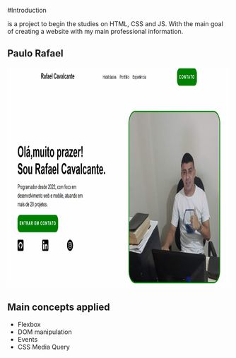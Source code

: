 #Introduction

is a project to begin the studies on HTML, CSS and JS. With the main goal of creating a website with my main professional information.

## Paulo Rafael
<img src="https://github.com/RafaelCavalcante17/site-portifolio/blob/main/sz904kod.png" height="500"/>


## Main concepts applied

- Flexbox
- DOM manipulation
- Events
- CSS Media Query